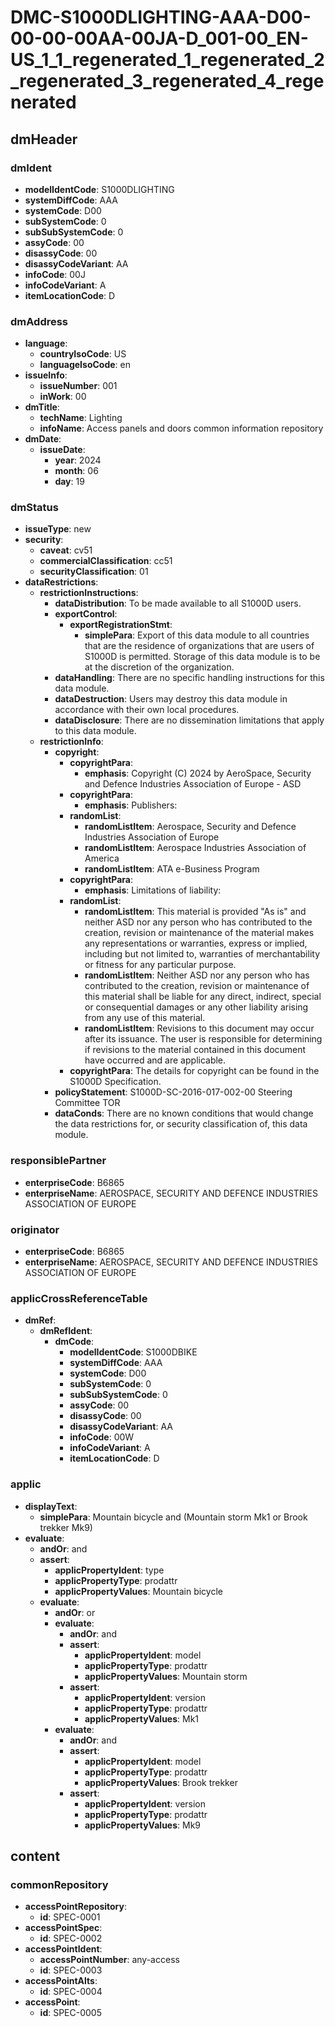 # DMC-S1000DLIGHTING-AAA-D00-00-00-00AA-00JA-D_001-00_EN-US_1_1_regenerated_1_regenerated_2_regenerated_3_regenerated_4_regenerated

## dmHeader

### dmIdent

*   **modelIdentCode**: S1000DLIGHTING
*   **systemDiffCode**: AAA
*   **systemCode**: D00
*   **subSystemCode**: 0
*   **subSubSystemCode**: 0
*   **assyCode**: 00
*   **disassyCode**: 00
*   **disassyCodeVariant**: AA
*   **infoCode**: 00J
*   **infoCodeVariant**: A
*   **itemLocationCode**: D

### dmAddress

*   **language**:
    *   **countryIsoCode**: US
    *   **languageIsoCode**: en
*   **issueInfo**:
    *   **issueNumber**: 001
    *   **inWork**: 00
*   **dmTitle**:
    *   **techName**: Lighting
    *   **infoName**: Access panels and doors common information repository
*   **dmDate**:
    *   **issueDate**:
        *   **year**: 2024
        *   **month**: 06
        *   **day**: 19

### dmStatus

*   **issueType**: new
*   **security**:
    *   **caveat**: cv51
    *   **commercialClassification**: cc51
    *   **securityClassification**: 01
*   **dataRestrictions**:
    *   **restrictionInstructions**:
        *   **dataDistribution**: To be made available to all S1000D users.
        *   **exportControl**:
            *   **exportRegistrationStmt**:
                *   **simplePara**: Export of this data module to all countries that are the residence of organizations that are users of S1000D is permitted. Storage of this data module is to be at the discretion of the organization.
        *   **dataHandling**: There are no specific handling instructions for this data module.
        *   **dataDestruction**: Users may destroy this data module in accordance with their own local procedures.
        *   **dataDisclosure**: There are no dissemination limitations that apply to this data module.
    *   **restrictionInfo**:
        *   **copyright**:
            *   **copyrightPara**:
                *   **emphasis**: Copyright (C) 2024 by AeroSpace, Security and Defence Industries Association of Europe - ASD
            *   **copyrightPara**:
                *   **emphasis**: Publishers:
            *   **randomList**:
                *   **randomListItem**: Aerospace, Security and Defence Industries Association of Europe
                *   **randomListItem**: Aerospace Industries Association of America
                *   **randomListItem**: ATA e-Business Program
            *   **copyrightPara**:
                *   **emphasis**: Limitations of liability:
            *   **randomList**:
                *   **randomListItem**: This material is provided "As is" and neither ASD nor any person who has contributed to the creation, revision or maintenance of the material makes any representations or warranties, express or implied, including but not limited to, warranties of merchantability or fitness for any particular purpose.
                *   **randomListItem**: Neither ASD nor any person who has contributed to the creation, revision or maintenance of this material shall be liable for any direct, indirect, special or consequential damages or any other liability arising from any use of this material.
                *   **randomListItem**: Revisions to this document may occur after its issuance. The user is responsible for determining if revisions to the material contained in this document have occurred and are applicable.
            *   **copyrightPara**: The details for copyright can be found in the S1000D Specification.
        *   **policyStatement**: S1000D-SC-2016-017-002-00 Steering Committee TOR
        *   **dataConds**: There are no known conditions that would change the data restrictions for, or security classification of, this data module.

### responsiblePartner

*   **enterpriseCode**: B6865
*   **enterpriseName**: AEROSPACE, SECURITY AND DEFENCE INDUSTRIES ASSOCIATION OF EUROPE

### originator

*   **enterpriseCode**: B6865
*   **enterpriseName**: AEROSPACE, SECURITY AND DEFENCE INDUSTRIES ASSOCIATION OF EUROPE

### applicCrossReferenceTable

*   **dmRef**:
    *   **dmRefIdent**:
        *   **dmCode**:
            *   **modelIdentCode**: S1000DBIKE
            *   **systemDiffCode**: AAA
            *   **systemCode**: D00
            *   **subSystemCode**: 0
            *   **subSubSystemCode**: 0
            *   **assyCode**: 00
            *   **disassyCode**: 00
            *   **disassyCodeVariant**: AA
            *   **infoCode**: 00W
            *   **infoCodeVariant**: A
            *   **itemLocationCode**: D

### applic

*   **displayText**:
    *   **simplePara**: Mountain bicycle and (Mountain storm Mk1 or Brook trekker Mk9)
*   **evaluate**:
    *   **andOr**: and
    *   **assert**:
        *   **applicPropertyIdent**: type
        *   **applicPropertyType**: prodattr
        *   **applicPropertyValues**: Mountain bicycle
    *   **evaluate**:
        *   **andOr**: or
        *   **evaluate**:
            *   **andOr**: and
            *   **assert**:
                *   **applicPropertyIdent**: model
                *   **applicPropertyType**: prodattr
                *   **applicPropertyValues**: Mountain storm
            *   **assert**:
                *   **applicPropertyIdent**: version
                *   **applicPropertyType**: prodattr
                *   **applicPropertyValues**: Mk1
        *   **evaluate**:
            *   **andOr**: and
            *   **assert**:
                *   **applicPropertyIdent**: model
                *   **applicPropertyType**: prodattr
                *   **applicPropertyValues**: Brook trekker
            *   **assert**:
                *   **applicPropertyIdent**: version
                *   **applicPropertyType**: prodattr
                *   **applicPropertyValues**: Mk9

## content

### commonRepository

*   **accessPointRepository**:
    *   **id**: SPEC-0001
*   **accessPointSpec**:
    *   **id**: SPEC-0002
*   **accessPointIdent**:
    *   **accessPointNumber**: any-access
    *   **id**: SPEC-0003
*   **accessPointAlts**:
    *   **id**: SPEC-0004
*   **accessPoint**:
    *   **id**: SPEC-0005